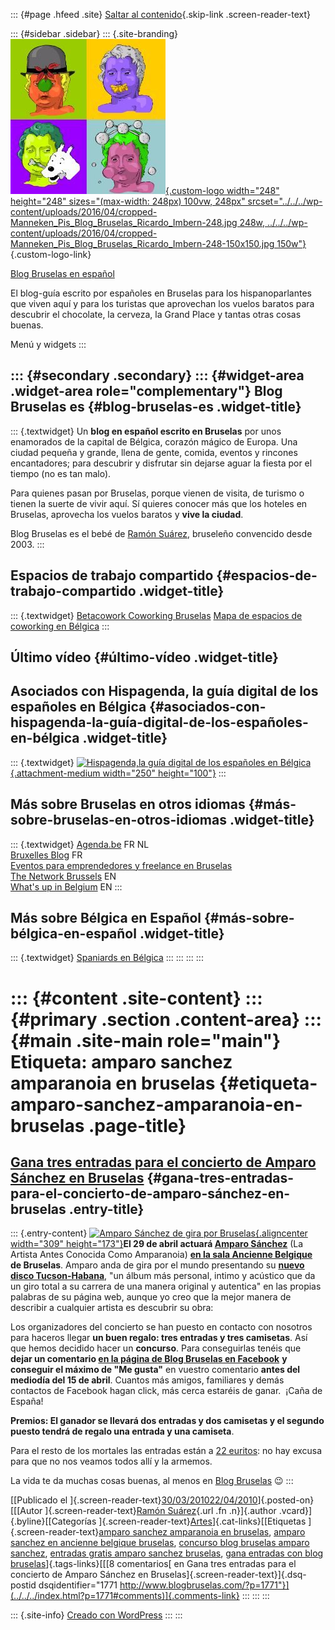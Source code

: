 ::: {#page .hfeed .site}
[Saltar al contenido](index.html#content){.skip-link
.screen-reader-text}

::: {#sidebar .sidebar}
::: {.site-branding}
[![](../../../wp-content/uploads/2016/04/cropped-Manneken_Pis_Blog_Bruselas_Ricardo_Imbern-248.jpg){.custom-logo
width="248" height="248" sizes="(max-width: 248px) 100vw, 248px"
srcset="../../../wp-content/uploads/2016/04/cropped-Manneken_Pis_Blog_Bruselas_Ricardo_Imbern-248.jpg 248w, ../../../wp-content/uploads/2016/04/cropped-Manneken_Pis_Blog_Bruselas_Ricardo_Imbern-248-150x150.jpg 150w"}](../../../index.html){.custom-logo-link}

[Blog Bruselas en español](../../../index.html)

El blog-guía escrito por españoles en Bruselas para los hispanoparlantes
que viven aquí y para los turistas que aprovechan los vuelos baratos
para descubrir el chocolate, la cerveza, la Grand Place y tantas otras
cosas buenas.

Menú y widgets
:::

::: {#secondary .secondary}
::: {#widget-area .widget-area role="complementary"}
Blog Bruselas es {#blog-bruselas-es .widget-title}
----------------

::: {.textwidget}
Un **blog en español escrito en Bruselas** por unos enamorados de la
capital de Bélgica, corazón mágico de Europa. Una ciudad pequeña y
grande, llena de gente, comida, eventos y rincones encantadores; para
descubrir y disfrutar sin dejarse aguar la fiesta por el tiempo (no es
tan malo).

Para quienes pasan por Bruselas, porque vienen de visita, de turismo o
tienen la suerte de vivir aquí. Sí quieres conocer más que los hoteles
en Bruselas, aprovecha los vuelos baratos y **vive la ciudad**.

Blog Bruselas es el bebé de [Ramón Suárez](http://www.ramonsuarez.com),
bruseleño convencido desde 2003.
:::

Espacios de trabajo compartido {#espacios-de-trabajo-compartido .widget-title}
------------------------------

::: {.textwidget}
[Betacowork Coworking Bruselas](http://www.betacowork.com) [Mapa de
espacios de coworking en Bélgica](http://coworkingbelgium.com)
:::

Último vídeo {#último-vídeo .widget-title}
------------

Asociados con Hispagenda, la guía digital de los españoles en Bélgica {#asociados-con-hispagenda-la-guía-digital-de-los-españoles-en-bélgica .widget-title}
---------------------------------------------------------------------

::: {.textwidget}
[![Hispagenda,la guía digital de los españoles en
Bélgica](../../../wp-content/uploads/2010/04/Hispagenda-250px.gif "Hispagenda, la guía digital de los españoles en Bélgica"){.attachment-medium
width="250" height="100"}](http://www.hispagenda.com)
:::

Más sobre Bruselas en otros idiomas {#más-sobre-bruselas-en-otros-idiomas .widget-title}
-----------------------------------

::: {.textwidget}
[Agenda.be](http://www.agenda.be) FR NL\
[Bruxelles Blog](http://www.bxlblog.be/) FR\
[Eventos para emprendedores y freelance en
Bruselas](http://www.betacowork.com/events/)\
[The Network
Brussels](http://groups.yahoo.com/group/TheNetworkBrussels/) EN\
[What\'s up in Belgium](http://www.whatsupin.be/) EN
:::

Más sobre Bélgica en Español {#más-sobre-bélgica-en-español .widget-title}
----------------------------

::: {.textwidget}
[Spaniards en Bélgica](http://www.spaniards.es/paises/belgica)
:::
:::
:::
:::

::: {#content .site-content}
::: {#primary .section .content-area}
::: {#main .site-main role="main"}
Etiqueta: amparo sanchez amparanoia en bruselas {#etiqueta-amparo-sanchez-amparanoia-en-bruselas .page-title}
===============================================

[Gana tres entradas para el concierto de Amparo Sánchez en Bruselas](../../../index.html?p=1771) {#gana-tres-entradas-para-el-concierto-de-amparo-sánchez-en-bruselas .entry-title}
------------------------------------------------------------------------------------------------

::: {.entry-content}
[![Amparo Sánchez de gira por
Bruselas](http://static3.abconcerts.be/modulefiles/concerts/picture/309x232/3_4449.jpg "Amparo Sánchez de gira por Bruselas"){.aligncenter
width="309"
height="173"}](http://www.abconcerts.be/fr/concerts/p/detail/amparo-sanchez-29-04-2010)**El
29 de abril actuará [Amparo
Sánchez](http://www.amparosanchez.info/ "Amparo Sánchez, una voz americana del sur de España")**
(La Artista Antes Conocida Como Amparanoia) [**en la sala Ancienne
Belgique**](http://www.abconcerts.be/fr/concerts/p/detail/amparo-sanchez-29-04-2010 "Concierto de Amparo Sánchez en Ancienne Belgique (AB), Bruselas")
**de Bruselas**. Amparo anda de gira por el mundo presentando su
[**nuevo disco
Tucson-Habana**](http://www.blogbruselas.com/blog/tag/amparo-sanchez-amparanoia-en-bruselas/a%20href=%22http://www.amazon.co.uk/gp/product/B003BWVN5U?ie=UTF8&tag=ramonsuarez-21&linkCode=as2&camp=1634&creative=6738&creativeASIN=B003BWVN5U "Compra y descarga Tucson Habana en MP3 legalmente"),
"un álbum más personal, intimo y acústico que da un giro total a su
carrera de una manera original y autentica" en las propias palabras de
su página web, aunque yo creo que la mejor manera de describir a
cualquier artista es descubrir su obra:

Los organizadores del concierto se han puesto en contacto con nosotros
para haceros llegar **un buen regalo: tres entradas y tres camisetas**.
Así que hemos decidido hacer un **concurso**. Para conseguirlas tenéis
que  **dejar un comentario [en la página de Blog Bruselas en
Facebook](http://www.facebook.com/blogbruselas "Blog Bruselas en Facebook, no nos dejan actualizar el título")**
**y conseguir el máximo de "Me gusta"** en vuestro comentario **antes
del mediodía del 15 de abril**. Cuantos más amigos, familiares y demás
contactos de Facebook hagan click, más cerca estaréis de ganar.  ¡Caña
de España!

**Premios: El ganador se llevará dos entradas y dos camisetas y el
segundo puesto tendrá de regalo una entrada y una camiseta**.

Para el resto de los mortales las entradas están a [22
euritos](http://www.abconcerts.be/fr/concerts/p/detail/amparo-sanchez-29-04-2010 "Toda la información sobre el concierto de Amparo Sánchez en Bruselas (AB 2010)"):
no hay excusa para que no nos veamos todos allí y la armemos.

La vida te da muchas cosas buenas, al menos en [Blog
Bruselas](../../../index.html "Blog Bruselas en español, la guia de viaje y de vida en la capital de Europa")
😉
:::

[[Publicado el
]{.screen-reader-text}[30/03/201022/04/2010](../../../index.html?p=1771)]{.posted-on}[[[Autor
]{.screen-reader-text}[Ramón
Suárez](../../2010/04/30/index.html?author=2){.url .fn .n}]{.author
.vcard}]{.byline}[[Categorías
]{.screen-reader-text}[Artes](../../category/artes/index.html)]{.cat-links}[[Etiquetas
]{.screen-reader-text}[amparo sanchez amparanoia en
bruselas](index.html), [amparo sanchez en ancienne belgique
bruselas](../amparo-sanchez-en-ancienne-belgique-bruselas/index.html),
[concurso blog bruselas amparo
sanchez](../concurso-blog-bruselas-amparo-sanchez/index.html), [entradas
gratis amparo sanchez
bruselas](../entradas-gratis-amparo-sanchez-bruselas/index.html), [gana
entradas con blog
bruselas](../gana-entradas-con-blog-bruselas/index.html)]{.tags-links}[[[8
comentarios[ en Gana tres entradas para el concierto de Amparo Sánchez
en Bruselas]{.screen-reader-text}]{.dsq-postid
dsqidentifier="1771 http://www.blogbruselas.com/?p=1771"}](../../../index.html?p=1771#comments)]{.comments-link}
:::
:::
:::

::: {.site-info}
[Creado con WordPress](https://es.wordpress.org/)
:::
:::
